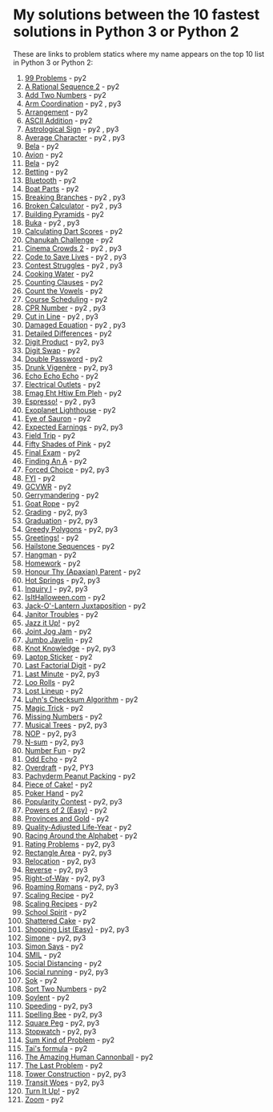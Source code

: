 # My solutions between the 10 fastest solutions in Python 3 or Python 2 

These are links to problem statics where my name appears on the top 10 list in Python 3 or Python 2:
1. [99 Problems](https://open.kattis.com/problems/99problems/statistics) - py2
2. [A Rational Sequence 2](https://open.kattis.com/problems/rationalsequence2/statistics) - py2
3. [Add Two Numbers](https://open.kattis.com/problems/addtwonumbers/statistics) - py2
4. [Arm Coordination](https://open.kattis.com/problems/armcoordination/statistics) - py2 , py3
5. [Arrangement](https://open.kattis.com/problems/upprodun/statistics) - py2
6. [ASCII Addition](https://open.kattis.com/problems/asciiaddition/statistics) - py2
7. [Astrological Sign](https://open.kattis.com/problems/astrologicalsign/statistics) - py2 , py3
8. [Average Character](https://open.kattis.com/problems/averagecharacter/statistics) - py2 , py3
9. [Bela](https://open.kattis.com/problems/bela/statistics) - py2
10. [Avion](https://open.kattis.com/problems/avion/statistics) - py2
11. [Bela](https://open.kattis.com/problems/bela/statistics) - py2
12. [Betting](https://open.kattis.com/problems/betting/statistics) - py2
13. [Bluetooth](https://open.kattis.com/problems/bluetooth/statistics) - py2
14. [Boat Parts](https://open.kattis.com/problems/boatparts/statistics) - py2
15. [Breaking Branches](https://open.kattis.com/problems/breakingbranches/statistics) - py2 , py3
16. [Broken Calculator](https://open.kattis.com/problems/brokencalculator/statistics) - py2 , py3
17. [Building Pyramids](https://open.kattis.com/problems/pyramids/statistics) - py2
18. [Buka](https://open.kattis.com/problems/buka/statistics) - py2 , py3
19. [Calculating Dart Scores](https://open.kattis.com/problems/calculatingdartscores/statistics) - py2
20. [Chanukah Challenge](https://open.kattis.com/problems/chanukah/statistics) - py2
21. [Cinema Crowds 2](https://open.kattis.com/problems/cinema2/statistics) - py2 , py3
22. [Code to Save Lives](https://open.kattis.com/problems/codetosavelives/statistics) - py2 , py3
23. [Contest Struggles](https://open.kattis.com/problems/conteststruggles/statistics) - py2 , py3
24. [Cooking Water](https://open.kattis.com/problems/cookingwater/statistics) - py2
25. [Counting Clauses](https://open.kattis.com/problems/countingclauses/statistics) - py2
26. [Count the Vowels](https://open.kattis.com/problems/countthevowels/statistics) - py2
27. [Course Scheduling](https://open.kattis.com/problems/coursescheduling/statistics) - py2
28. [CPR Number](https://open.kattis.com/problems/cprnummer/statistics) - py2 , py3
29. [Cut in Line](https://open.kattis.com/problems/cutinline/statistics) - py2 , py3
30. [Damaged Equation](https://open.kattis.com/problems/damagedequation/statistics) - py2 , py3
31. [Detailed Differences](https://open.kattis.com/problems/detaileddifferences/statistics) - py2
32. [Digit Product](https://open.kattis.com/problems/sifferprodukt/statistics) - py2, py3
33. [Digit Swap](https://open.kattis.com/problems/digitswap/statistics) - py2
34. [Double Password](https://open.kattis.com/problems/doublepassword/statistics) - py2
35. [Drunk Vigenère](https://open.kattis.com/problems/drunkvigenere/statistics) - py2, py3
36. [Echo Echo Echo](https://open.kattis.com/problems/echoechoecho/statistics) - py2
37. [Electrical Outlets](https://open.kattis.com/problems/electricaloutlets/statistics) - py2
38. [Emag Eht Htiw Em Pleh](https://open.kattis.com/problems/empleh/statistics) - py2
39. [Espresso!](https://open.kattis.com/problems/espresso/statistics) - py2 , py3
40. [Exoplanet Lighthouse](https://open.kattis.com/problems/exoplanetlighthouse/statistics) - py2
41. [Eye of Sauron](https://open.kattis.com/problems/eyeofsauron/statistics) - py2
42. [Expected Earnings](https://open.kattis.com/problems/expectedearnings/statistics) - py2, py3
43. [Field Trip](https://open.kattis.com/problems/fieldtrip/statistics) - py2
44. [Fifty Shades of Pink](https://open.kattis.com/problems/fiftyshades/statistics) - py2
45. [Final Exam](https://open.kattis.com/problems/finalexam2/statistics) - py2
46. [Finding An A](https://open.kattis.com/problems/findingana/statistics) - py2
47. [Forced Choice](https://open.kattis.com/problems/forcedchoice/statistics) - py2, py3
48. [FYI](https://open.kattis.com/problems/fyi/statistics) - py2
49. [GCVWR](https://open.kattis.com/problems/gcvwr/statistics) - py2
50. [Gerrymandering](https://open.kattis.com/problems/gerrymandering/statistics) - py2
51. [Goat Rope](https://open.kattis.com/problems/goatrope/statistics) - py2
52. [Grading](https://open.kattis.com/problems/grading/statistics) - py2, py3
53. [Graduation](https://open.kattis.com/problems/skolavslutningen/statistics) - py2, py3
54. [Greedy Polygons](https://open.kattis.com/problems/greedypolygons/statistics) - py2, py3
55. [Greetings!](https://open.kattis.com/problems/greetings2/statistics) - py2
56. [Hailstone Sequences](https://open.kattis.com/problems/hailstone2/statistics) - py2
57. [Hangman](https://open.kattis.com/problems/hangman/statistics) - py2
58. [Homework](https://open.kattis.com/problems/heimavinna/statistics) - py2
59. [Honour Thy (Apaxian) Parent](https://open.kattis.com/problems/apaxianparent/statistics) - py2
60. [Hot Springs](https://open.kattis.com/problems/hotsprings/statistics) - py2, py3
61. [Inquiry I](https://open.kattis.com/problems/inquiryi/statistics) - py2, py3
62. [IsItHalloween.com](https://open.kattis.com/problems/isithalloween/statistics) - py2
63. [Jack-O'-Lantern Juxtaposition](https://open.kattis.com/problems/jackolanternjuxtaposition/statistics) - py2
64. [Janitor Troubles](https://open.kattis.com/problems/janitortroubles/statistics) - py2
65. [Jazz it Up!](https://open.kattis.com/problems/jazzitup/statistics) - py2
66. [Joint Jog Jam](https://open.kattis.com/problems/jointjogjam/statistics) - py2
67. [Jumbo Javelin](https://open.kattis.com/problems/jumbojavelin/statistics) - py2
68. [Knot Knowledge](https://open.kattis.com/problems/knotknowledge/statistics) - py2, py3
69. [Laptop Sticker](https://open.kattis.com/problems/laptopsticker/statistics) - py2
70. [Last Factorial Digit](https://open.kattis.com/problems/lastfactorialdigit/statistics) - py2
71. [Last Minute](https://open.kattis.com/problems/lastminute/statistics) - py2, py3
72. [Loo Rolls](https://open.kattis.com/problems/loorolls/statistics) - py2
73. [Lost Lineup](https://open.kattis.com/problems/lostlineup/statistics) - py2
74. [Luhn's Checksum Algorithm](https://open.kattis.com/problems/luhnchecksum/statistics) - py2
75. [Magic Trick](https://open.kattis.com/problems/magictrick/statistics) - py2
76. [Missing Numbers](https://open.kattis.com/problems/missingnumbers/statistics) - py2
77. [Musical Trees](https://open.kattis.com/problems/musicaltrees/statistics) - py2, py3
78. [NOP](https://open.kattis.com/problems/nop/statistics) - py2, py3
79. [N-sum](https://open.kattis.com/problems/nsum/statistics) - py2, py3
80. [Number Fun](https://open.kattis.com/problems/numberfun/statistics) - py2
81. [Odd Echo](https://open.kattis.com/problems/oddecho/statistics) - py2
82. [Overdraft](https://open.kattis.com/problems/overdraft/statistics) - py2, PY3
83. [Pachyderm Peanut Packing](https://open.kattis.com/problems/pachydermpeanutpacking/statistics) - py2
84. [Piece of Cake!](https://open.kattis.com/problems/pieceofcake2/statistics) - py2
85. [Poker Hand](https://open.kattis.com/problems/pokerhand/statistics) - py2
86. [Popularity Contest](https://open.kattis.com/problems/popularitycontest/statistics) - py2, py3
87. [Powers of 2 (Easy)](https://open.kattis.com/problems/powersof2easy/statistics) - py2
88. [Provinces and Gold](https://open.kattis.com/problems/provincesandgold/statistics) - py2
89. [Quality-Adjusted Life-Year](https://open.kattis.com/problems/qaly/statistics) - py2
90. [Racing Around the Alphabet](https://open.kattis.com/problems/racingalphabet/statistics) - py2
91. [Rating Problems](https://open.kattis.com/problems/ratingproblems/statistics) - py2, py3
92. [Rectangle Area](https://open.kattis.com/problems/rectanglearea/statistics) - py2, py3
93. [Relocation](https://open.kattis.com/problems/relocation/statistics) - py2, py3
94. [Reverse](https://open.kattis.com/problems/ofugsnuid/statistics) - py2, py3
95. [Right-of-Way](https://open.kattis.com/problems/vajningsplikt/statistics) - py2, py3
96. [Roaming Romans](https://open.kattis.com/problems/romans/statistics) - py2, py3
97. [Scaling Recipe](https://open.kattis.com/problems/scalingrecipe/statistics) - py2
98. [Scaling Recipes](https://open.kattis.com/problems/recipes/statistics) - py2
99. [School Spirit](https://open.kattis.com/problems/schoolspirit/statistics) - py2
100. [Shattered Cake](https://open.kattis.com/problems/shatteredcake/statistics) - py2
101. [Shopping List (Easy)](https://open.kattis.com/problems/shoppinglisteasy/statistics) - py2, py3
102. [Simone](https://open.kattis.com/problems/simone/statistics) - py2, py3
103. [Simon Says](https://open.kattis.com/problems/simonsays/statistics) - py2
104. [SMIL](https://open.kattis.com/problems/smil/statistics) - py2
105. [Social Distancing](https://open.kattis.com/problems/socialdistancing2/statistics) - py2
106. [Social running](https://open.kattis.com/problems/socialrunning/statistics) - py2, py3
107. [Sok](https://open.kattis.com/problems/sok/statistics) - py2
108. [Sort Two Numbers](https://open.kattis.com/problems/sorttwonumbers/statistics) - py2
109. [Soylent](https://open.kattis.com/problems/soylent/statistics) - py2
110. [Speeding](https://open.kattis.com/problems/speeding/statistics) - py2, py3
111. [Spelling Bee](https://open.kattis.com/problems/spellingbee/statistics) - py2, py3
112. [Square Peg](https://open.kattis.com/problems/squarepeg/statistics) - py2, py3
113. [Stopwatch](https://open.kattis.com/problems/stopwatch/statistics) - py2, py3
114. [Sum Kind of Problem](https://open.kattis.com/problems/sumkindofproblem/statistics) - py2
115. [Tai's formula](https://open.kattis.com/problems/taisformula/statistics) - py2
116. [The Amazing Human Cannonball](https://open.kattis.com/problems/humancannonball2/statistics) - py2
117. [The Last Problem](https://open.kattis.com/problems/thelastproblem/statistics) - py2
117. [Tower Construction](https://open.kattis.com/problems/tornbygge/statistics) - py2, py3
118. [Transit Woes](https://open.kattis.com/problems/transitwoes/statistics) - py2, py3
119. [Turn It Up!](https://open.kattis.com/problems/skruop/statistics) - py2
120. [Zoom](https://open.kattis.com/problems/astrologicalsign/statistics) - py2
